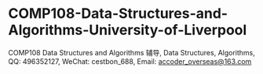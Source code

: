# COMP108-Data-Structures-and-Algorithms-University-of-Liverpool
COMP108 Data Structures and Algorithms 辅导, Data Structures, Algorithms, QQ: 496352127, WeChat: cestbon_688, Email: accoder_overseas@163.com
